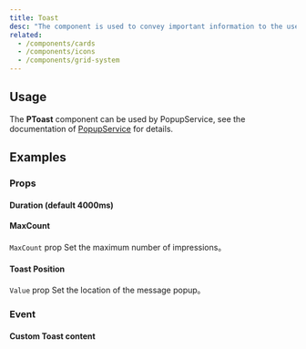 ```yaml
---
title: Toast
desc: "The component is used to convey important information to the user through the use contextual types icons and color.These default types come in in 4 variations: `Success`,`Info`,`Warning`, and `Error`. Default icons are assigned which help represent different actions each type portrays and also can customized content to fit almost any situation."
related:
  - /components/cards
  - /components/icons
  - /components/grid-system
---
```


## Usage

The **PToast** component can be used by PopupService, see the documentation of [PopupService](/components/popup-service) for details.

<toast-usage></toast-usage>

## Examples

### Props

#### Duration (default 4000ms)

<masa-example file="Examples.toast.Duration"></masa-example>

#### MaxCount

`MaxCount` prop Set the maximum number of impressions。

<masa-example file="Examples.toast.MaxCount"></masa-example>

#### Toast Position

`Value` prop Set the location of the message popup。

<masa-example file="Examples.toast.Position"></masa-example>

### Event

#### Custom Toast content

<masa-example file="Examples.toast.CustomToast"></masa-example>